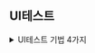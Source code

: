 ## UI테스트

<details>
<summary>UI테스트 기법 4가지</summary>

### 휴리스틱 평가

    휴리스틱 평가는 전문가에 의해 일련의 규칙들을 만들어 
    사용성 원칙 또는 휴리스틱 가이드 라인으로 문제점을 발견하여 
    결과물로는 평가 보고서를 내는 기법이다.

### 페이퍼 프로토타입 평가

    페이퍼 프로토타입 평가는 제품의 전반적인 컨셉과 흐름을 잘 보여주며 
    자유롭게 의견을 (의견 수압)받아 결과물로는 
    초기개발 버전이나 샘플, 시제품 등이 나오는 기법으로 종이 위에 그림을 그려 설명한다. 

### 선호도 평가

    선호도 평가는 누구에게 테스트를 받는지와 주관적이라는게 핵심인데, 
    사용자의 감성(주관적)을 위해 과학적인 시점에서 객관적으로 해석하는 것을 말하고, 
    적절한 추정법을 통해 점수, 순위, 태도, 속성 과 같이 객관적인 평가를 하는 기법이다.

### 성능 평가

    성능 평가는 사용자가 실제로 테스트한 결과를 바캉으로 개선하는 기법으로 
    개발 마지막 단계에서 학습성. 효율성 오류, 기억용이성 등 최종적인 만족도 평가를 듣는 기법이다. 

</details>

